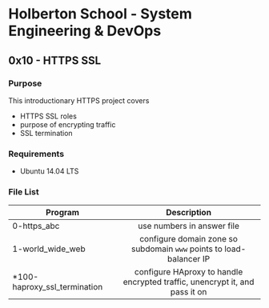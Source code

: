 # Holberton School - System Engineering & DevOps
## 0x10 - HTTPS SSL

### Purpose
This introductionary HTTPS project covers
* HTTPS SSL roles
* purpose of encrypting traffic
* SSL termination

### Requirements
* Ubuntu 14.04 LTS

### File List
| Program	  | Description						     |
| --------------- |:--------------------------------------------------------:|
| 0-https_abc | use numbers in answer file |
| 1-world_wide_web      | configure domain zone so subdomain `www` points to load-balancer IP |
| *100-haproxy_ssl_termination      | configure HAproxy to handle encrypted traffic, unencrypt it, and pass it on 	 |
